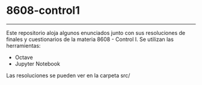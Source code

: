 # 8608-control1
---

Este repositorio aloja algunos enunciados junto con sus resoluciones 
de finales y cuestionarios de la materia 8608 - Control I.
Se utilizan las herramientas:

- Octave
- Jupyter Notebook

Las resoluciones se pueden ver en la carpeta src/
